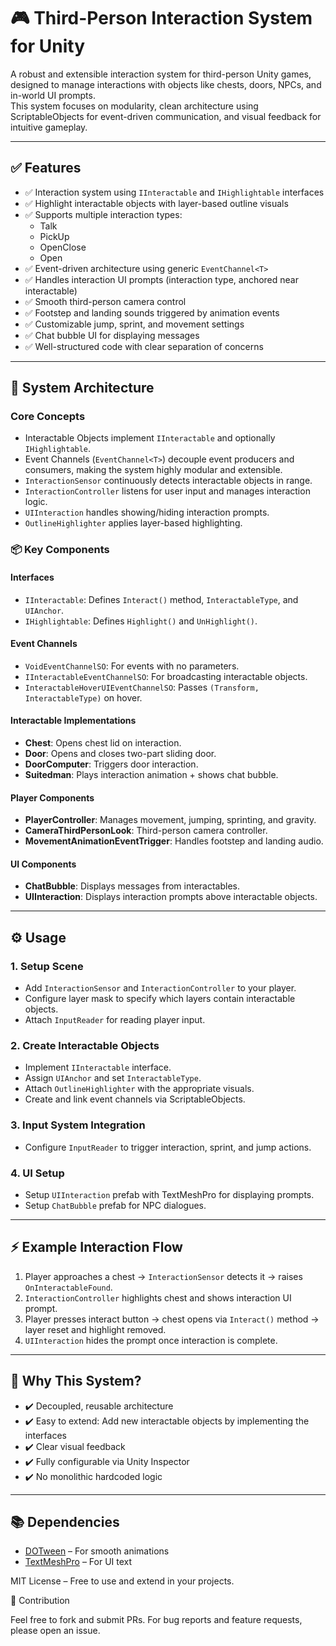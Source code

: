 # 🎮 Third-Person Interaction System for Unity

A robust and extensible interaction system for third-person Unity games, designed to manage interactions with objects like chests, doors, NPCs, and in-world UI prompts.  
This system focuses on modularity, clean architecture using ScriptableObjects for event-driven communication, and visual feedback for intuitive gameplay.

---

## ✅ Features

- ✅ Interaction system using `IInteractable` and `IHighlightable` interfaces  
- ✅ Highlight interactable objects with layer-based outline visuals  
- ✅ Supports multiple interaction types:
    - Talk  
    - PickUp  
    - OpenClose  
    - Open  
- ✅ Event-driven architecture using generic `EventChannel<T>`  
- ✅ Handles interaction UI prompts (interaction type, anchored near interactable)  
- ✅ Smooth third-person camera control  
- ✅ Footstep and landing sounds triggered by animation events  
- ✅ Customizable jump, sprint, and movement settings  
- ✅ Chat bubble UI for displaying messages  
- ✅ Well-structured code with clear separation of concerns  

---

## 🎯 System Architecture

### Core Concepts
- Interactable Objects implement `IInteractable` and optionally `IHighlightable`.  
- Event Channels (`EventChannel<T>`) decouple event producers and consumers, making the system highly modular and extensible.  
- `InteractionSensor` continuously detects interactable objects in range.  
- `InteractionController` listens for user input and manages interaction logic.  
- `UIInteraction` handles showing/hiding interaction prompts.  
- `OutlineHighlighter` applies layer-based highlighting.

### 📦 Key Components

#### Interfaces
- `IInteractable`: Defines `Interact()` method, `InteractableType`, and `UIAnchor`.  
- `IHighlightable`: Defines `Highlight()` and `UnHighlight()`.

#### Event Channels
- `VoidEventChannelSO`: For events with no parameters.  
- `IInteractableEventChannelSO`: For broadcasting interactable objects.  
- `InteractableHoverUIEventChannelSO`: Passes `(Transform, InteractableType)` on hover.

#### Interactable Implementations
- **Chest**: Opens chest lid on interaction.  
- **Door**: Opens and closes two-part sliding door.  
- **DoorComputer**: Triggers door interaction.  
- **Suitedman**: Plays interaction animation + shows chat bubble.

#### Player Components
- **PlayerController**: Manages movement, jumping, sprinting, and gravity.  
- **CameraThirdPersonLook**: Third-person camera controller.  
- **MovementAnimationEventTrigger**: Handles footstep and landing audio.

#### UI Components
- **ChatBubble**: Displays messages from interactables.  
- **UIInteraction**: Displays interaction prompts above interactable objects.

---

## ⚙️ Usage

### 1. Setup Scene
- Add `InteractionSensor` and `InteractionController` to your player.  
- Configure layer mask to specify which layers contain interactable objects.  
- Attach `InputReader` for reading player input.

### 2. Create Interactable Objects
- Implement `IInteractable` interface.  
- Assign `UIAnchor` and set `InteractableType`.  
- Attach `OutlineHighlighter` with the appropriate visuals.  
- Create and link event channels via ScriptableObjects.

### 3. Input System Integration
- Configure `InputReader` to trigger interaction, sprint, and jump actions.

### 4. UI Setup
- Setup `UIInteraction` prefab with TextMeshPro for displaying prompts.  
- Setup `ChatBubble` prefab for NPC dialogues.

---

## ⚡ Example Interaction Flow

1. Player approaches a chest → `InteractionSensor` detects it → raises `OnInteractableFound`.  
2. `InteractionController` highlights chest and shows interaction UI prompt.  
3. Player presses interact button → chest opens via `Interact()` method → layer reset and highlight removed.  
4. `UIInteraction` hides the prompt once interaction is complete.

---

## 🎯 Why This System?

- ✔️ Decoupled, reusable architecture  
- ✔️ Easy to extend: Add new interactable objects by implementing the interfaces  
- ✔️ Clear visual feedback  
- ✔️ Fully configurable via Unity Inspector  
- ✔️ No monolithic hardcoded logic  

---

## 📚 Dependencies

- [DOTween](http://dotween.demigiant.com/) – For smooth animations  
- [TextMeshPro](https://docs.unity3d.com/Packages/com.unity.textmeshpro@3.0/manual/index.html) – For UI text  

MIT License – Free to use and extend in your projects.

🚀 Contribution

Feel free to fork and submit PRs.
For bug reports and feature requests, please open an issue.
